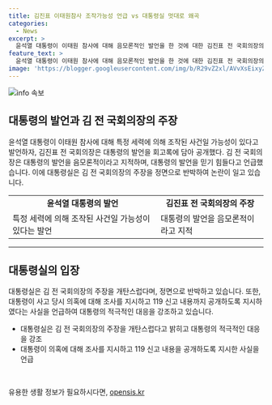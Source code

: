 ```yaml
---
title: 김진표 이태원참사 조작가능성 언급 vs 대통령실 멋대로 왜곡
categories:
  - News
excerpt: >
  윤석열 대통령이 이태원 참사에 대해 음모론적인 발언을 한 것에 대한 김진표 전 국회의장의 주장과 대통령실의 반박에 대한 논란이 뜨고 있다. 김 전 의장은 윤 석열 대통령이 극우 유튜버의 음모론적인 말을 인용한 것에 대해 놀람을 표현하며 비판하고, 대통령실은 해당 발언을 왜곡한 것이라고 반박했다. 이에 대한 여론이 분분해지고 있다.
feature_text: >
  윤석열 대통령이 이태원 참사에 대해 음모론적인 발언을 한 것에 대한 김진표 전 국회의장의 주장과 대통령실의 반박에 대한 논란이 뜨고 있다. 김 전 의장은 윤 석열 대통령이 극우 유튜버의 음모론적인 말을 인용한 것에 대해 놀람을 표현하며 비판하고, 대통령실은 해당 발언을 왜곡한 것이라고 반박했다. 이에 대한 여론이 분분해지고 있다.
image: 'https://blogger.googleusercontent.com/img/b/R29vZ2xl/AVvXsEixyZcFfHzMRdzZMjFBmAUKJYCLCGyLL1o632UiGVXcaFdKo_bkvkuCioo0uUKlGfBVcT3P84aROyZIXSBEx3Aw5nCQ3pTgDom1WDC4m8eifvWiAmWEEVb4x6G_l8C0QH225ldMjyaFvpxGEBGNO37VmDTDMHGhJPq73UglMfDca1-0aw/s1600/blogspot.png'
---
```


<p><img src="https://blogger.googleusercontent.com/img/b/R29vZ2xl/AVvXsEixyZcFfHzMRdzZMjFBmAUKJYCLCGyLL1o632UiGVXcaFdKo_bkvkuCioo0uUKlGfBVcT3P84aROyZIXSBEx3Aw5nCQ3pTgDom1WDC4m8eifvWiAmWEEVb4x6G_l8C0QH225ldMjyaFvpxGEBGNO37VmDTDMHGhJPq73UglMfDca1-0aw/s1600/blogspot.png" alt="info 속보" /></p>

<h2 data-ke-size="size26">대통령의 발언과 김 전 국회의장의 주장</h2>

<p data-ke-size="size16">윤석열 대통령이 이태원 참사에 대해 특정 세력에 의해 조작된 사건일 가능성이 있다고 발언하자, 김진표 전 국회의장은 대통령의 발언을 회고록에 담아 공개했다. 김 전 국회의장은 대통령의 발언을 음모론적이라고 지적하며, 대통령의 발언을 믿기 힘들다고 언급했습니다. 이에 대통령실은 김 전 국회의장의 주장을 정면으로 반박하여 논란이 일고 있습니다.</p>

<table>
  <tr>
    <td style="text-align: center; height: 17px;"><b>윤석열 대통령의 발언</b></td>
    <td style="text-align: center; height: 17px;"><b>김진표 전 국회의장의 주장</b></td>
  </tr>
  <tr>
    <td>특정 세력에 의해 조작된 사건일 가능성이 있다는 발언</td>
    <td>대통령의 발언을 음모론적이라고 지적</td>
  </tr>
</table>

<hr>

<h2 data-ke-size="size26">대통령실의 입장</h2>

<p data-ke-size="size16">대통령실은 김 전 국회의장의 주장을 개탄스럽다며, 정면으로 반박하고 있습니다. 또한, 대통령이 사고 당시 의혹에 대해 조사를 지시하고 119 신고 내용까지 공개하도록 지시하였다는 사실을 언급하여 대통령의 적극적인 대응을 강조하고 있습니다.</p>

<ul>
  <li>대통령실은 김 전 국회의장의 주장을 개탄스럽다고 밝히고 대통령의 적극적인 대응을 강조</li>
  <li>대통령이 의혹에 대해 조사를 지시하고 119 신고 내용을 공개하도록 지시한 사실을 언급</li>
</ul>

<p data-ke-size="size16">&nbsp;</p>
유용한 생활 정보가 필요하시다면, <a href="https://opensis.kr" rel="dofollow">opensis.kr</a>


